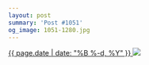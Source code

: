 ```yaml
---
layout: post
summary: 'Post #1051'
og_image: 1051-1280.jpg
---
```


<p>
 <time>
  <a href="/1051">
   {{ page.date | date: "%B %-d, %Y" }}
  </a>
 </time>
 <a href="/1051">
  <img data-taken="12/7/2019" sizes="(min-width: 700px) 50vw, calc(100vw - 2rem)" src="{{ site.assets_url }}/1051-640.jpg" srcset="{{ site.assets_url }}/1051-320.jpg 320w, {{ site.assets_url }}/1051-640.jpg 640w, {{ site.assets_url }}/1051-960.jpg 960w, {{ site.assets_url }}/1051-1280.jpg 1280w"/>
 </a>
</p>
